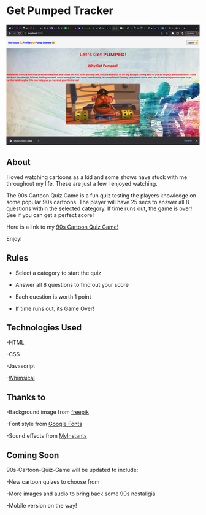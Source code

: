 # Get Pumped Tracker

![Alt text](./public/assets/get-pumped-tracker-main.png)

## About

I loved watching cartoons as a kid and some shows have stuck with me throughout my life. These are just a few I enjoyed watching. 

The 90s Cartoon Quiz Game is a fun quiz testing the players knowledge on some popular 90s cartoons. The player will have 25 secs to answer all 8 questions within the selected category. If time runs out, the game is over! See if you can get a perfect score!

Here is a link to my [90s Cartoon Quiz Game!](https://90s-cartoon-quiz.netlify.app/)

Enjoy!

## Rules

- Select a category to start the quiz

- Answer all 8 questions to find out your score
  
- Each question is worth 1 point
  
- If time runs out, its Game Over!

## Technologies Used 

-HTML

-CSS

-Javascript

-[Whimsical](https://whimsical.com/getting-started-boards-QqL4VfuNCsszsBUCWumEn1)

## Thanks to

-Background image from [freepik](https://www.freepik.com/free-photos-vectors/cartoon-background)

-Font style from [Google Fonts](https://fonts.google.com/specimen/Press+Start+2P)

-Sound effects from [MyInstants](https://www.myinstants.com/en/index/us/)

## Coming Soon

90s-Cartoon-Quiz-Game will be updated to include:

-New cartoon quizes to choose from

-More images and audio to bring back some 90s nostaligia

-Mobile version on the way!